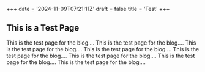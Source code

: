 +++
date = '2024-11-09T07:21:11Z'
draft = false
title = 'Test'
+++

## This is a Test Page

This is the test page for the blog....
This is the test page for the blog....
This is the test page for the blog....
This is the test page for the blog....
This is the test page for the blog....
This is the test page for the blog....
This is the test page for the blog....
This is the test page for the blog....
